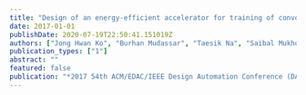 ```yaml
---
title: "Design of an energy-efficient accelerator for training of convolutional neural networks using frequency-domain computation"
date: 2017-01-01
publishDate: 2020-07-19T22:50:41.151019Z
authors: ["Jong Hwan Ko", "Burhan Mudassar", "Taesik Na", "Saibal Mukhopadhyay"]
publication_types: ["1"]
abstract: ""
featured: false
publication: "*2017 54th ACM/EDAC/IEEE Design Automation Conference (DAC)*"
---
```


